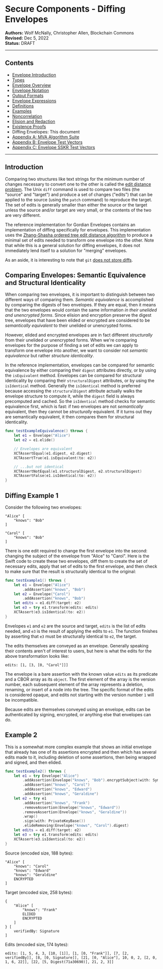 # Secure Components - Diffing Envelopes

**Authors:** Wolf McNally, Christopher Allen, Blockchain Commons</br>
**Revised:** Dec 5, 2022</br>
**Status:** DRAFT

---

## Contents

* [Envelope Introduction](00-INTRODUCTION.md)
* [Types](01-TYPES.md)
* [Envelope Overview](02-ENVELOPE.md)
* [Envelope Notation](03-ENVELOPE-NOTATION.md)
* [Output Formats](04-OUTPUT-FORMATS.md)
* [Envelope Expressions](05-ENVELOPE-EXPRESSIONS.md)
* [Definitions](06-DEFINITIONS.md)
* [Examples](07-EXAMPLES.md)
* [Noncorrelation](08-NONCORRELATION.md)
* [Elision and Redaction](09-ELISION-REDACTION.md)
* [Existence Proofs](10-EXISTENCE-PROOFS.md)
* Diffing Envelopes: This document
* [Appendix A: MVA Algorithm Suite](12-A-ALGORITHMS.md)
* [Appendix B: Envelope Test Vectors](13-B-ENVELOPE-TEST-VECTORS.md)
* [Appendix C: Envelope SSKR Test Vectors](14-C-ENVELOPE-SSKR-TEST-VECTORS.md)

---

## Introduction

Comparing two structures like text strings for the minimum number of changes necessary to convert one to the other is called the [edit distance problem](https://en.wikipedia.org/wiki/Edit_distance). The Unix `diff` command is used to compare two files (the "source" and "target") and produce a set of changes ("edits") that can be applied to the source (using the `patch` command) to reproduce the target. The set of edits is generally smaller than either the source or the target unless the source and/or target are very small, or the contents of the two are very different.

The reference implementation for Gordian Envelopes contains an implementation of diffing specifically for envelopes. This implementation uses the [Zhang-Shasha ordered tree edit distance algorithm](http://grantjenks.com/wiki/_media/ideas/simple_fast_algorithms_for_the_editing_distance_between_tree_and_related_problems.pdf) to produce a minimal set of edits needed to transform one envelope into the other. Note that while this is a general solution for diffing envelopes, it does not immediately lend itself to a solution for "merging" envelopes.

As an aside, it is interesting to note that `git` [does not store diffs](https://dev.to/shiva/git-does-not-store-diffs-3dbn).

## Comparing Envelopes: Semantic Equivalence and Structural Identicality

When comparing two envelopes, it is important to distinguish between two different ways of comparing them. *Semantic equivalence* is accomplished by comparing the digests of two envelopes. If they are equal, then it means that the two envelopes would contain the same information *in their unelided and unencrypted forms*. Since elision and encryption preserve the digest tree, envelopes that have been elided or encrypted are considered to be *semantically equivalent* to their unelided or unencrypted forms.

However, elided and encrypted envelopes are in fact different *structurally* from their unelided or unencrypted forms. When we're comparing envelopes for the purpose of finding a set of edits we can apply to transform one envelope into another, we want to consider not *semantic equivalence* but rather *structure identicality*.

In the reference implementation, envelopes can be compared for semantic equivalence by either comparing their `digest` attributes directly, or by using the `isEquivalent` method. Envelopes can be compared for structural identicality by comparing their `structuralDigest` attributes, or by using the `isIdentical` method. Generally the `isIdentical` method is preferred because accessing the `structuralDigest` attribute actually walks the envelope structure to compute it, while the `digest` field is always precomputed and cached. So the `isIdentical` method checks for semantic equivalence first, which is fast: if two envelopes are not *semantically* equivalent, then they cannot be *structurally* equivalent. If it turns out they are semantically equivalent, it then compares them for structural identicality.

```swift
func testExampleEquivalence() throws {
    let e1 = Envelope("Alice")
    let e2 = e1.elide()

    // Envelopes are equivalent
    XCTAssertEqual(e1.digest, e2.digest)
    XCTAssertTrue(e1.isEquivalent(to: e2))

    // ...but not identical
    XCTAssertNotEqual(e1.structuralDigest, e2.structuralDigest)
    XCTAssertFalse(e1.isIdentical(to: e2))
}
```

## Diffing Example 1

Consider the following two envelopes:

```
"Alice" [
    "knows": "Bob"
]
```

```
"Carol" [
    "knows": "Bob"
]
```

There is one edit required to change the first envelope into the second: changing the subject of the envelope from "Alice" to "Carol". Here is the Swift code to create these two envelopes, diff them to create the set of necessary edits, apply that set of edits to the first envelope, and then check to make sure that the result is structurally identical to the original:

```swift
func testExample1() throws {
    let e1 = Envelope("Alice")
        .addAssertion("knows", "Bob")
    let e2 = Envelope("Carol")
        .addAssertion("knows", "Bob")
    let edits = e1.diff(target: e2)
    let e3 = try e1.transform(edits: edits)
    XCTAssert(e3.isIdentical(to: e2))
}
```

Envelopes `e1` and `e2` are the source and target, `edits` is the list of edits needed, and `e3` is the result of applying the edits to `e1`. The function finishes by asserting that `e3` must be structurally identical to `e2`, the target.

The edits themselves are conveyed as an envelope. Generally speaking their contents aren't of interest to users, but here is what the edits for the above transformation looks like:

```
edits: [1, [3, [0, "Carol"]]]
```

The envelope is a bare assertion with the known value `edits` as its predicate and a CBOR array as its `object`. The first element of the array is the version number, each subsequent element of the array represents a deletion, renaming, or insert of a node into the tree. The specific format of the edits is considered opaque, and edits not starting with the version number `1` will be incompatible.

Because edits are themselves conveyed using an envelope, edits can be authenticated by signing, encrypted, or anything else that envelopes can do.

## Example 2

This is a somewhat more complex example that shows an initial envelope that already has one of its assertions encrypted and then which has several edits made to it, including deletion of some assertions, then being wrapped and signed, and then elided.

```swift
func testExample2() throws {
    let e1 = try Envelope("Alice")
        .addAssertion(Envelope("knows", "Bob").encryptSubject(with: SymmetricKey()))
        .addAssertion("knows", "Carol")
        .addAssertion("knows", "Edward")
        .addAssertion("knows", "Geraldine")
    let e2 = try e1
        .addAssertion("knows", "Frank")
        .removeAssertion(Envelope("knows", "Edward"))
        .removeAssertion(Envelope("knows", "Geraldine"))
        .wrap()
        .sign(with: PrivateKeyBase())
        .elideRemoving(Envelope("knows", "Carol").digest)
    let edits = e1.diff(target: e2)
    let e3 = try e1.transform(edits: edits)
    XCTAssert(e3.isIdentical(to: e2))
}
```

Source (encoded size, 188 bytes):

```
"Alice" [
    "knows": "Carol"
    "knows": "Edward"
    "knows": "Geraldine"
    ENCRYPTED
]
```

Target (encoded size, 258 bytes):

```
{
    "Alice" [
        "knows": "Frank"
        ELIDED
        ENCRYPTED
    ]
} [
    verifiedBy: Signature
]
```

Edits (encoded size, 174 bytes):

```
edits: [1, 5, 4, 3, [10, [1]], [1, [0, "Frank"]], [7, [2, verifiedBy]], [8, [0, Signature]], [21, [0, "Alice"], 10, 0, 2, [2, 0, 1, 6, 22]], [22, [5, Digest(71a30690)], 21, 2, 3]]
```
